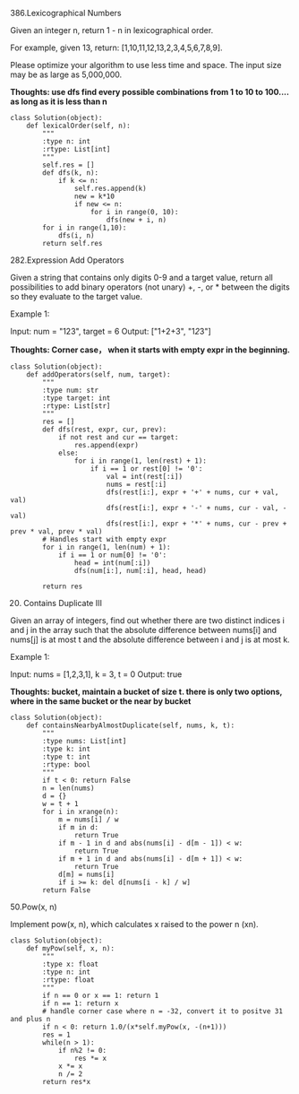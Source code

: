 386.Lexicographical Numbers

Given an integer n, return 1 - n in lexicographical order.

For example, given 13, return: [1,10,11,12,13,2,3,4,5,6,7,8,9].

Please optimize your algorithm to use less time and space. The input size may be as large as 5,000,000.

**Thoughts: use dfs find every possible combinations from 1 to 10 to 100.... as long as it is less than n**

```
class Solution(object):
    def lexicalOrder(self, n):
        """
        :type n: int
        :rtype: List[int]
        """
        self.res = []
        def dfs(k, n):
            if k <= n:
                self.res.append(k)
                new = k*10
                if new <= n:
                    for i in range(0, 10):
                        dfs(new + i, n)
        for i in range(1,10):
            dfs(i, n)
        return self.res
```
282.Expression Add Operators

Given a string that contains only digits 0-9 and a target value, return all possibilities to add binary operators (not unary) +, -, or * between the digits so they evaluate to the target value.

Example 1:

Input: num = "123", target = 6
Output: ["1+2+3", "1*2*3"] 

**Thoughts: Corner case， when it starts with empty expr in the beginning.**

```
class Solution(object):
    def addOperators(self, num, target):
        """
        :type num: str
        :type target: int
        :rtype: List[str]
        """
        res = []
        def dfs(rest, expr, cur, prev):
            if not rest and cur == target:
                res.append(expr)
            else:
                for i in range(1, len(rest) + 1):
                    if i == 1 or rest[0] != '0':
                        val = int(rest[:i])
                        nums = rest[:i]
                        dfs(rest[i:], expr + '+' + nums, cur + val, val)
                        dfs(rest[i:], expr + '-' + nums, cur - val, -val)
                        dfs(rest[i:], expr + '*' + nums, cur - prev + prev * val, prev * val)
        # Handles start with empty expr
        for i in range(1, len(num) + 1):
            if i == 1 or num[0] != '0':
                head = int(num[:i])
                dfs(num[i:], num[:i], head, head)

        return res

```

20. Contains Duplicate III

Given an array of integers, find out whether there are two distinct indices i and j in the array such that the absolute difference between nums[i] and nums[j] is at most t and the absolute difference between i and j is at most k.

Example 1:

Input: nums = [1,2,3,1], k = 3, t = 0
Output: true

**Thoughts: bucket, maintain a bucket of size t. there is only two options, where in the same bucket or the near by bucket**

```
class Solution(object):
    def containsNearbyAlmostDuplicate(self, nums, k, t):
        """
        :type nums: List[int]
        :type k: int
        :type t: int
        :rtype: bool
        """
        if t < 0: return False
        n = len(nums)
        d = {}
        w = t + 1
        for i in xrange(n):
            m = nums[i] / w
            if m in d:
                return True
            if m - 1 in d and abs(nums[i] - d[m - 1]) < w:
                return True
            if m + 1 in d and abs(nums[i] - d[m + 1]) < w:
                return True
            d[m] = nums[i]
            if i >= k: del d[nums[i - k] / w]
        return False
```

50.Pow(x, n)

Implement pow(x, n), which calculates x raised to the power n (xn).

```
class Solution(object):
    def myPow(self, x, n):
        """
        :type x: float
        :type n: int
        :rtype: float
        """
        if n == 0 or x == 1: return 1
        if n == 1: return x
        # handle corner case where n = -32, convert it to positve 31 and plus n
        if n < 0: return 1.0/(x*self.myPow(x, -(n+1)))
        res = 1
        while(n > 1):
            if n%2 != 0:
                res *= x
            x *= x
            n /= 2
        return res*x
```
